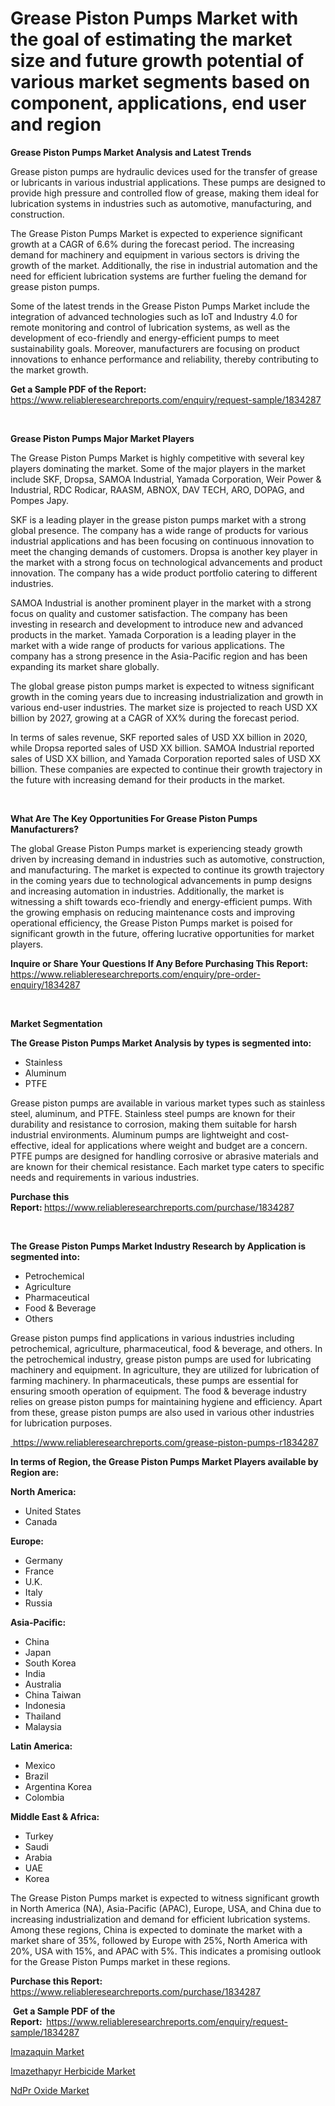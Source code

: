 <p><h1>Grease Piston Pumps Market with the goal of estimating the market size and future growth potential of various market segments based on component, applications, end user and region</h1></p><p><strong>Grease Piston Pumps Market Analysis and Latest Trends</strong></p>
<p><p>Grease piston pumps are hydraulic devices used for the transfer of grease or lubricants in various industrial applications. These pumps are designed to provide high pressure and controlled flow of grease, making them ideal for lubrication systems in industries such as automotive, manufacturing, and construction.</p><p>The Grease Piston Pumps Market is expected to experience significant growth at a CAGR of 6.6% during the forecast period. The increasing demand for machinery and equipment in various sectors is driving the growth of the market. Additionally, the rise in industrial automation and the need for efficient lubrication systems are further fueling the demand for grease piston pumps.</p><p>Some of the latest trends in the Grease Piston Pumps Market include the integration of advanced technologies such as IoT and Industry 4.0 for remote monitoring and control of lubrication systems, as well as the development of eco-friendly and energy-efficient pumps to meet sustainability goals. Moreover, manufacturers are focusing on product innovations to enhance performance and reliability, thereby contributing to the market growth.</p></p>
<p><strong>Get a Sample PDF of the Report:&nbsp;</strong> <a href="https://www.reliableresearchreports.com/enquiry/request-sample/1834287">https://www.reliableresearchreports.com/enquiry/request-sample/1834287</a></p>
<p>&nbsp;</p>
<p><strong>Grease Piston Pumps Major Market Players</strong></p>
<p><p>The Grease Piston Pumps Market is highly competitive with several key players dominating the market. Some of the major players in the market include SKF, Dropsa, SAMOA Industrial, Yamada Corporation, Weir Power & Industrial, RDC Rodicar, RAASM, ABNOX, DAV TECH, ARO, DOPAG, and Pompes Japy.</p><p>SKF is a leading player in the grease piston pumps market with a strong global presence. The company has a wide range of products for various industrial applications and has been focusing on continuous innovation to meet the changing demands of customers. Dropsa is another key player in the market with a strong focus on technological advancements and product innovation. The company has a wide product portfolio catering to different industries.</p><p>SAMOA Industrial is another prominent player in the market with a strong focus on quality and customer satisfaction. The company has been investing in research and development to introduce new and advanced products in the market. Yamada Corporation is a leading player in the market with a wide range of products for various applications. The company has a strong presence in the Asia-Pacific region and has been expanding its market share globally.</p><p>The global grease piston pumps market is expected to witness significant growth in the coming years due to increasing industrialization and growth in various end-user industries. The market size is projected to reach USD XX billion by 2027, growing at a CAGR of XX% during the forecast period.</p><p>In terms of sales revenue, SKF reported sales of USD XX billion in 2020, while Dropsa reported sales of USD XX billion. SAMOA Industrial reported sales of USD XX billion, and Yamada Corporation reported sales of USD XX billion. These companies are expected to continue their growth trajectory in the future with increasing demand for their products in the market.</p></p>
<p>&nbsp;</p>
<p><strong>What Are The Key Opportunities For Grease Piston Pumps Manufacturers?</strong></p>
<p><p>The global Grease Piston Pumps market is experiencing steady growth driven by increasing demand in industries such as automotive, construction, and manufacturing. The market is expected to continue its growth trajectory in the coming years due to technological advancements in pump designs and increasing automation in industries. Additionally, the market is witnessing a shift towards eco-friendly and energy-efficient pumps. With the growing emphasis on reducing maintenance costs and improving operational efficiency, the Grease Piston Pumps market is poised for significant growth in the future, offering lucrative opportunities for market players.</p></p>
<p><strong>Inquire or Share Your Questions If Any Before Purchasing This Report:</strong> <a href="https://www.reliableresearchreports.com/enquiry/pre-order-enquiry/1834287">https://www.reliableresearchreports.com/enquiry/pre-order-enquiry/1834287</a></p>
<p>&nbsp;</p>
<p><strong>Market Segmentation</strong></p>
<p><strong>The Grease Piston Pumps Market Analysis by types is segmented into:</strong></p>
<p><ul><li>Stainless</li><li>Aluminum</li><li>PTFE</li></ul></p>
<p><p>Grease piston pumps are available in various market types such as stainless steel, aluminum, and PTFE. Stainless steel pumps are known for their durability and resistance to corrosion, making them suitable for harsh industrial environments. Aluminum pumps are lightweight and cost-effective, ideal for applications where weight and budget are a concern. PTFE pumps are designed for handling corrosive or abrasive materials and are known for their chemical resistance. Each market type caters to specific needs and requirements in various industries.</p></p>
<p><strong>Purchase this Report:&nbsp;</strong><a href="https://www.reliableresearchreports.com/purchase/1834287">https://www.reliableresearchreports.com/purchase/1834287</a></p>
<p>&nbsp;</p>
<p><strong>The Grease Piston Pumps Market Industry Research by Application is segmented into:</strong></p>
<p><ul><li>Petrochemical</li><li>Agriculture</li><li>Pharmaceutical</li><li>Food & Beverage</li><li>Others</li></ul></p>
<p><p>Grease piston pumps find applications in various industries including petrochemical, agriculture, pharmaceutical, food & beverage, and others. In the petrochemical industry, grease piston pumps are used for lubricating machinery and equipment. In agriculture, they are utilized for lubrication of farming machinery. In pharmaceuticals, these pumps are essential for ensuring smooth operation of equipment. The food & beverage industry relies on grease piston pumps for maintaining hygiene and efficiency. Apart from these, grease piston pumps are also used in various other industries for lubrication purposes.</p></p>
<p><a href="https://www.reliableresearchreports.com/grease-piston-pumps-r1834287">&nbsp;https://www.reliableresearchreports.com/grease-piston-pumps-r1834287</a></p>
<p><strong>In terms of Region, the Grease Piston Pumps Market Players available by Region are:</strong></p>
<p>
    <p> <strong> North America: </strong>
        <ul>
            <li>United States</li>
            <li>Canada</li>
        </ul>
        </p> 
    <p> <strong> Europe: </strong>
        <ul>
            <li>Germany</li>
            <li>France</li>
            <li>U.K.</li>
            <li>Italy</li>
            <li>Russia</li>
        </ul>
        </p> 
    <p> <strong> Asia-Pacific: </strong>
        <ul>
            <li>China</li>
            <li>Japan</li>
            <li>South Korea</li>
            <li>India</li>
            <li>Australia</li>
            <li>China Taiwan</li>
            <li>Indonesia</li>
            <li>Thailand</li>
            <li>Malaysia</li>
        </ul>
        </p> 
    <p> <strong> Latin America: </strong>
        <ul>
            <li>Mexico</li>
            <li>Brazil</li>
            <li>Argentina Korea</li>
            <li>Colombia</li>
        </ul>
        </p> 
    <p> <strong> Middle East & Africa: </strong>
        <ul>
            <li>Turkey</li>
            <li>Saudi</li>
            <li>Arabia</li>
            <li>UAE</li>
            <li>Korea</li>
        </ul>
    </p>
    </p>
<p><p>The Grease Piston Pumps market is expected to witness significant growth in North America (NA), Asia-Pacific (APAC), Europe, USA, and China due to increasing industrialization and demand for efficient lubrication systems. Among these regions, China is expected to dominate the market with a market share of 35%, followed by Europe with 25%, North America with 20%, USA with 15%, and APAC with 5%. This indicates a promising outlook for the Grease Piston Pumps market in these regions.</p></p>
<p><strong>Purchase this Report: </strong><a href="https://www.reliableresearchreports.com/purchase/1834287">https://www.reliableresearchreports.com/purchase/1834287</a></p>
<p>&nbsp;<strong>Get a Sample PDF of the Report:&nbsp;&nbsp;</strong><a href="https://www.reliableresearchreports.com/enquiry/request-sample/1834287">https://www.reliableresearchreports.com/enquiry/request-sample/1834287</a></p>
<p><strong></strong></p>
<p><p><a href="https://flame-sidecar-702.notion.site/Imazaquin-Market-Insights-into-Market-CAGR-Market-Trends-and-Growth-Strategies-e182a819274b4a6091a1f43457cae7e0">Imazaquin Market</a></p><p><a href="https://full-wildebeest-80b.notion.site/Imazethapyr-Herbicide-Market-Size-Market-Outlook-and-Market-Forecast-2024-to-2031-cc116aac9bc746f391b693a71400b117">Imazethapyr Herbicide Market</a></p><p><a href="https://pretty-mail-caf.notion.site/NdPr-Oxide-Market-Analysis-Its-CAGR-Market-Segmentation-and-Global-Industry-Overview-f9c70f78e43e462cb85f5bbbfd9313a4">NdPr Oxide Market</a></p></p>
